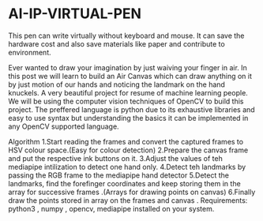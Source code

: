 # AI-IP-VIRTUAL-PEN
This pen can write virtually without keyboard and mouse. It can save the hardware cost and also save materials like paper and contribute to environment.



Ever wanted to draw your imagination by just waiving your finger in air.
In this post we will learn to build an Air Canvas which can draw anything on it by just motion of our hands and noticing the landmark on the hand knuckels.
A very beautiful project for resume of machine learning people. 
We will be using the computer vision techniques of OpenCV to build this project. 
The preffered language is python due to its exhaustive libraries and easy to use syntax but understanding the basics it can be implemented in any OpenCV supported language.





Algorithm
1.Start reading the frames and convert the captured frames to HSV colour space.(Easy for colour detection)
2.Prepare the canvas frame and put the respective ink buttons on it.
3.Adjust the values of teh mediapipe intilization to detect one hand only.
4.Detect teh landmarks by passing the RGB frame to the mediapipe hand detector
5.Detect the landmarks, find the forefinger coordinates and keep storing them in the array for successive frames .(Arrays for drawing points on canvas)
6.Finally draw the points stored in array on the frames and canvas .
Requirements: python3 , numpy , opencv, mediapipe installed on your system.
